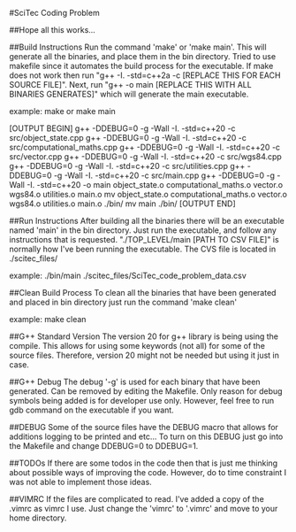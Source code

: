 #SciTec Coding Problem

##Hope all this works... 

##Build Instructions 
Run the command 'make' or 'make main'. This will generate all the binaries, and place them in the bin directory. 
Tried to use makefile since it automates the build process for the executable. If make does 
not work then run "g++ -I. -std=c++2a -c [REPLACE THIS FOR EACH SOURCE FILE]". 
Next, run "g++ -o main [REPLACE THIS WITH ALL BINARIES GENERATES]" which will generate the main executable. 

example:
make
or 
make main 

[OUTPUT BEGIN]
g++ -DDEBUG=0 -g -Wall   -I.  -std=c++20 -c src/object_state.cpp
g++ -DDEBUG=0 -g -Wall   -I.  -std=c++20 -c src/computational_maths.cpp
g++ -DDEBUG=0 -g -Wall   -I.  -std=c++20 -c src/vector.cpp
g++ -DDEBUG=0 -g -Wall   -I.  -std=c++20 -c src/wgs84.cpp
g++ -DDEBUG=0 -g -Wall   -I.  -std=c++20 -c src/utilities.cpp
g++ -DDEBUG=0 -g -Wall   -I.  -std=c++20 -c src/main.cpp
g++ -DDEBUG=0 -g -Wall   -I.  -std=c++20 -o main object_state.o computational_maths.o vector.o wgs84.o utilities.o main.o
mv object_state.o computational_maths.o vector.o wgs84.o utilities.o main.o ./bin/
mv main ./bin/
[OUTPUT END]



##Run Instructions
After building all the binaries there will be an executable named 'main' in the bin directory. Just run 
the executable, and follow any instructions that is requested. 
"./TOP_LEVEL/main [PATH TO CSV FILE]" is normally how I've been running the executable. The CVS file is located in ./scitec_files/  

example:
./bin/main ./scitec_files/SciTec_code_problem_data.csv 

##Clean Build Process
To clean all the binaries that have been generated and placed in bin directory just run the command 'make clean'

example:
make clean

##G++ Standard Version 
The version 20 for g++ library is being using the compile. This allows for using some keywords (not all) 
for some of the source files. Therefore, version 20 might not be needed but using it just in case. 

##G++ Debug 
The debug '-g' is used for each binary that have been generated. Can be removed by editing the Makefile. 
Only reason for debug symbols being added is for developer use only. However, feel free to run gdb command on the 
executable if you want. 

##DEBUG
Some of the source files have the DEBUG macro that allows for additions logging to be printed and etc...
To turn on this DEBUG just go into the Makefile and change DDEBUG=0 to DDEBUG=1. 

##TODOs 
If there are some todos in the code then that is just me thinking about possible ways of improving the code. However,
do to time constraint I was not able to implement those ideas.

##VIMRC
If the files are complicated to read. I've added a copy of the .vimrc as vimrc I use. Just change the 'vimrc' to '.vimrc'
and move to your home directory. 
